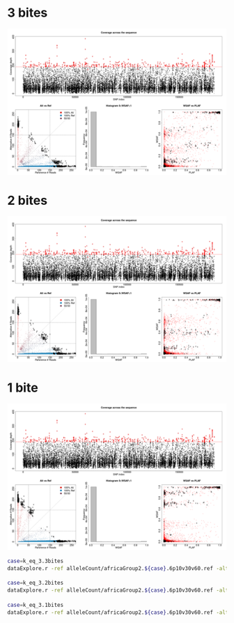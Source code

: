 # 3 bites
<img src="./k_eq_3.3bitesaltVsRefAndWSAFvsPLAF.png" width="880">

# 2 bites
<img src="./k_eq_3.2bitesaltVsRefAndWSAFvsPLAF.png" width="880">

# 1 bite
<img src="./k_eq_3.1bitesaltVsRefAndWSAFvsPLAF.png" width="880">


```bash
case=k_eq_3.3bites
dataExplore.r -ref alleleCount/africaGroup2.${case}.6p10v30v60.ref -alt alleleCount/africaGroup2.${case}.6p10v30v60.alt -plaf ../../field_haps/africaGroup2_PLAF_14.txt -exclude exclude/africaGroup2.${case}.6.exclude -o ${case}

case=k_eq_3.2bites
dataExplore.r -ref alleleCount/africaGroup2.${case}.6p10v30v60.ref -alt alleleCount/africaGroup2.${case}.6p10v30v60.alt -plaf ../../field_haps/africaGroup2_PLAF_14.txt -exclude exclude/africaGroup2.${case}.6.exclude -o ${case}

case=k_eq_3.1bites
dataExplore.r -ref alleleCount/africaGroup2.${case}.6p10v30v60.ref -alt alleleCount/africaGroup2.${case}.6p10v30v60.alt -plaf ../../field_haps/africaGroup2_PLAF_14.txt -exclude exclude/africaGroup2.${case}.6.exclude -o ${case}
```
